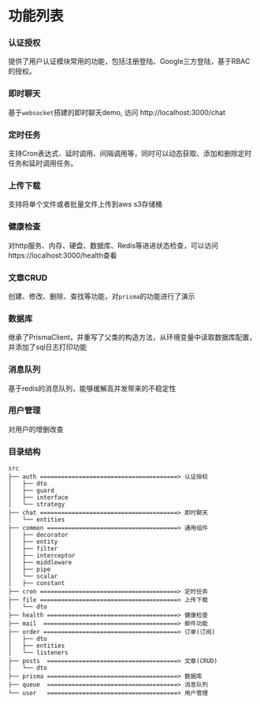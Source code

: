 # 功能列表

### 认证授权

提供了用户认证模块常用的功能，包括注册登陆、Google三方登陆，基于RBAC的授权。



### 即时聊天

基于`websocket`搭建的即时聊天demo, 访问 http://localhost:3000/chat



### 定时任务

支持Cron表达式、延时调用、间隔调用等，同时可以动态获取、添加和删除定时任务和延时调用任务。



### 上传下载

支持将单个文件或者批量文件上传到aws s3存储桶



### 健康检查

对http服务、内存、硬盘、数据库、Redis等进进状态检查，可以访问 https://localhost:3000/health查看



### 文章CRUD

创建、修改、删除、查找等功能，对`prisma`的功能进行了演示



### 数据库

继承了PrismaClient，并重写了父类的构造方法，从环境变量中读取数据库配置，并添加了sql日志打印功能



### 消息队列

基于redis的消息队列，能够缓解高并发带来的不稳定性



### 用户管理

对用户的增删改查





### 目录结构

```
src
├── auth =======================================> 认证授权
│   ├── dto 
│   ├── guard
│   ├── interface
│   └── strategy
├── chat =======================================> 即时聊天
│   └── entities
├── common =====================================> 通用组件
│   ├── decorator
│   ├── entity
│   ├── filter
│   ├── interceptor
│   ├── middleware
│   ├── pipe
│   └── scalar
│   ├── constant
├── cron =======================================> 定时任务
├── file =======================================> 上传下载
│   └── dto
├── health =====================================> 健康检查
├── mail  ======================================> 邮件功能
├── order ======================================> 订单(订阅)
│   ├── dto
│   ├── entities
│   └── listeners
├── posts  =====================================> 文章(CRUD)
│   └── dto
├── prisma =====================================> 数据库
├── queue  =====================================> 消息队列
└── user   =====================================> 用户管理
```

